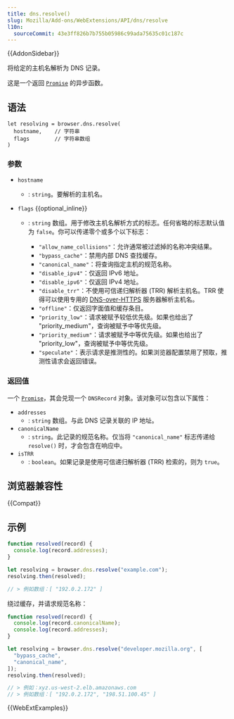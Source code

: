 ```yaml
---
title: dns.resolve()
slug: Mozilla/Add-ons/WebExtensions/API/dns/resolve
l10n:
  sourceCommit: 43e3ff826b7b755b05986c99ada75635c01c187c
---
```


{{AddonSidebar}}

将给定的主机名解析为 DNS 记录。

这是一个返回 [`Promise`](/zh-CN/docs/Web/JavaScript/Reference/Global_Objects/Promise) 的异步函数。

## 语法

```js-nolint
let resolving = browser.dns.resolve(
  hostname,    // 字符串
  flags        // 字符串数组
)
```

### 参数

- `hostname`
  - : `string`。要解析的主机名。
- `flags` {{optional_inline}}

  - : `string` 数组。用于修改主机名解析方式的标志。任何省略的标志默认值为 `false`。你可以传递零个或多个以下标志：

    - `"allow_name_collisions"`：允许通常被过滤掉的名称冲突结果。
    - `"bypass_cache"`：禁用内部 DNS 查找缓存。
    - `"canonical_name"`：将查询指定主机的规范名称。
    - `"disable_ipv4"`：仅返回 IPv6 地址。
    - `"disable_ipv6"`：仅返回 IPv4 地址。
    - `"disable_trr"`：不使用可信递归解析器 (TRR) 解析主机名。TRR 使得可以使用专用的 [DNS-over-HTTPS](https://datatracker.ietf.org/doc/html/draft-ietf-doh-dns-over-https-02) 服务器解析主机名。
    - `"offline"`：仅返回字面值和缓存条目。
    - `"priority_low"`：请求被赋予较低优先级。如果也给出了 "priority_medium"，查询被赋予中等优先级。
    - `"priority_medium"`：请求被赋予中等优先级。如果也给出了 "priority_low"，查询被赋予中等优先级。
    - `"speculate"`：表示请求是推测性的。如果浏览器配置禁用了预取，推测性请求会返回错误。

### 返回值

一个 [`Promise`](/zh-CN/docs/Web/JavaScript/Reference/Global_Objects/Promise)，其会兑现一个 `DNSRecord` 对象。该对象可以包含以下属性：

- `addresses`
  - : `string` 数组。与此 DNS 记录关联的 IP 地址。
- `canonicalName`
  - : `string`。此记录的规范名称。仅当将 `"canonical_name"` 标志传递给 `resolve()` 时，才会包含在响应中。
- `isTRR`
  - : `boolean`。如果记录是使用可信递归解析器 (TRR) 检索的，则为 `true`。

## 浏览器兼容性

{{Compat}}

## 示例

```js
function resolved(record) {
  console.log(record.addresses);
}

let resolving = browser.dns.resolve("example.com");
resolving.then(resolved);

// > 例如数组：[ "192.0.2.172" ]
```

绕过缓存，并请求规范名称：

```js
function resolved(record) {
  console.log(record.canonicalName);
  console.log(record.addresses);
}

let resolving = browser.dns.resolve("developer.mozilla.org", [
  "bypass_cache",
  "canonical_name",
]);
resolving.then(resolved);

// > 例如：xyz.us-west-2.elb.amazonaws.com
// > 例如数组：[ "192.0.2.172", "198.51.100.45" ]
```

{{WebExtExamples}}
